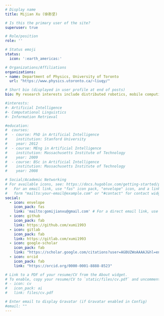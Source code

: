 ```yaml
---
# Display name
title: Mijian Xu (徐弥坚)

# Is this the primary user of the site?
superuser: true

# Role/position
role: ''

# Status emoji
status:
  icon: ':earth_americas:'

# Organizations/Affiliations
organizations:
- name: Department of Physics, University of Toronto
  url: "https://www.physics.utoronto.ca/~liuqy/"

# Short bio (displayed in user profile at end of posts)
bio: My research interests include distributed robotics, mobile computing and programmable matter.

#interests:
#- Artificial Intelligence
#- Computational Linguistics
#- Information Retrieval

#education:
#  courses:
#  - course: PhD in Artificial Intelligence
#    institution: Stanford University
#    year: 2012
#  - course: MEng in Artificial Intelligence
#    institution: Massachusetts Institute of Technology
#    year: 2009
#  - course: BSc in Artificial Intelligence
#    institution: Massachusetts Institute of Technology
#    year: 2008

# Social/Academic Networking
# For available icons, see: https://docs.hugoblox.com/getting-started/page-builder/#icons
#   For an email link, use "fas" icon pack, "envelope" icon, and a link in the
#   form "mailto:your-email@example.com" or "#contact" for contact widget.
social:
  - icon: envelope
    icon_pack: fas
    link: 'mailto:gomijianxu@gmail.com' # For a direct email link, use "mailto:test@example.org".
  - icon: github
    icon_pack: fab
    link: https://github.com/xumi1993
  - icon: gitlab
    icon_pack: fab
    link: https://gitlab.com/xumi1993
  - icon: google-scholar
    icon_pack: fab
    link: "https://scholar.google.com/citations?user=AGBUZWoAAAAJ&hl=en"
  - icon: orcid
    icon_pack: fab
    link: "https://orcid.org/0000-0001-8888-8523"

# Link to a PDF of your resume/CV from the About widget.
# To enable, copy your resume/CV to `static/files/cv.pdf` and uncomment the lines below.
# - icon: cv
#   icon_pack: ai
#   link: files/cv.pdf

# Enter email to display Gravatar (if Gravatar enabled in Config)
#email: ""
---
```


